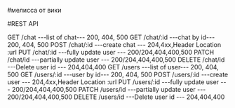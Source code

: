 #мелисса от вики 

#REST API

GET /chat ---list of chat--- 200, 404, 500
GET /chat/:id ---chat by id--- 200, 404, 500
POST /chat/:id ---create chat --- 204,4xx,Header Location :url
PUT /chat/:id ---fully update user --- 200/204,404,400,500
PATCH /chat/id ---partially update user --- 200/204,404,400,500
DELETE /chat/id ---Delete user id --- 204,404,400
GET /users ---list of user--- 200, 404, 500
GET /users/:id ---user by id--- 200, 404, 500
POST /users/:id ---create user --- 204,4xx,Header Location :url
PUT /users/:id ---fully update user --- 200/204,404,400,500
PATCH /users/id ---partially update user --- 200/204,404,400,500
DELETE /users/id ---Delete user id --- 204,404,400


